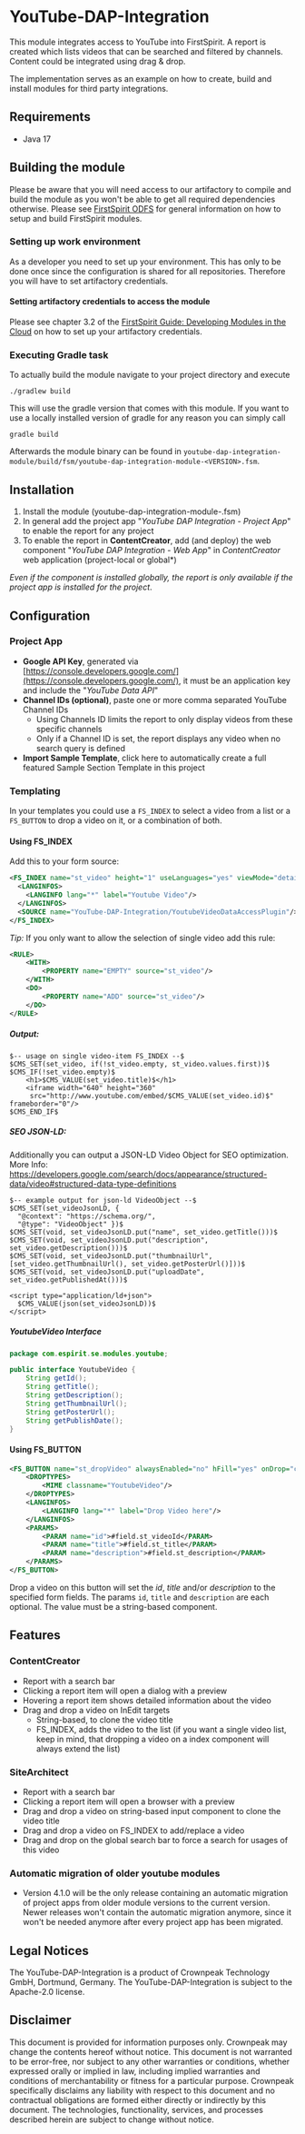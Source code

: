 # YouTube-DAP-Integration
This module integrates access to YouTube into FirstSpirit. A report is created which lists
videos that can be searched and filtered by channels. Content could be integrated using drag &
drop.

The implementation serves as an example on how to create, build and install modules for third party
integrations.

## Requirements
* Java 17

## Building the module
Please be aware that you will need access to our artifactory to compile and build the module
as you won't be able to get all required dependencies otherwise. Please see [FirstSpirit ODFS](https://docs.e-spirit.com/odfs/plug-developmen/implementation/index.html) for general
information on how to setup and build FirstSpirit modules.

### Setting up work environment
As a developer you need to set up your environment. This has only to be done once since the
configuration is shared for all repositories. Therefore you will have to set artifactory credentials.

#### Setting artifactory credentials to access the module
Please see chapter 3.2 of the [FirstSpirit Guide:
Developing Modules in the Cloud](https://docs.e-spirit.com/cloud/module-development/Module_Development_FirstSpirit_Guide_EN.pdf) on how to set up your artifactory credentials.

### Executing Gradle task
To actually build the module navigate to your project directory and execute
```
./gradlew build
```
This will use the gradle version that comes with this module. If you want to use a locally installed version of gradle
for any reason you can simply call
```
gradle build
```
Afterwards the module binary can be found in `youtube-dap-integration-module/build/fsm/youtube-dap-integration-module-<VERSION>.fsm`.

## Installation
1. Install the module (youtube-dap-integration-module-<VERSION>.fsm)
2. In general add the project app "_YouTube DAP Integration - Project App_" to enable the report for any project
3. To enable the report in **ContentCreator**, add (and deploy) the web component "_YouTube DAP Integration - Web App_" in _ContentCreator_ web application (project-local or global*)

_Even if the component is installed globally, the report is only available if the project app is installed for the project_.


## Configuration
### Project App
* **Google API Key**, generated via [https://console.developers.google.com/](https://console.developers.google.com/), it must be an application key and include the "_YouTube Data API_"
* **Channel IDs (optional)**, paste one or more comma separated YouTube Channel IDs
    * Using Channels ID limits the report to only display videos from these specific channels
    * Only if a Channel ID is set, the report displays any video when no search query is defined
* **Import Sample Template**, click here to automatically create a full featured Sample Section Template in this project


### Templating
In your templates you could use a `FS_INDEX` to select a video from a list or a `FS_BUTTON` to drop a video on it, or a combination of both.

#### Using FS_INDEX
Add this to your form source:
```xml
<FS_INDEX name="st_video" height="1" useLanguages="yes" viewMode="details">
  <LANGINFOS>
    <LANGINFO lang="*" label="Youtube Video"/>
  </LANGINFOS>
  <SOURCE name="YouTube-DAP-Integration/YoutubeVideoDataAccessPlugin"/>
</FS_INDEX>
```

*Tip:* If you only want to allow the selection of single video add this rule:
```xml
<RULE>
    <WITH>
        <PROPERTY name="EMPTY" source="st_video"/>
    </WITH>
    <DO>
        <PROPERTY name="ADD" source="st_video"/>
    </DO>
</RULE>
```

##### Output:
~~~
$-- usage on single video-item FS_INDEX --$
$CMS_SET(set_video, if(!st_video.empty, st_video.values.first))$
$CMS_IF(!set_video.empty)$
    <h1>$CMS_VALUE(set_video.title)$</h1>
    <iframe width="640" height="360"
     src="http://www.youtube.com/embed/$CMS_VALUE(set_video.id)$" frameborder="0"/>
$CMS_END_IF$
~~~


##### SEO JSON-LD:

Additionally you can output a JSON-LD Video Object for SEO optimization.
More Info: https://developers.google.com/search/docs/appearance/structured-data/video#structured-data-type-definitions
~~~
$-- example output for json-ld VideoObject --$
$CMS_SET(set_videoJsonLD, {
  "@context": "https://schema.org/",
  "@type": "VideoObject" })$
$CMS_SET(void, set_videoJsonLD.put("name", set_video.getTitle()))$
$CMS_SET(void, set_videoJsonLD.put("description", set_video.getDescription()))$
$CMS_SET(void, set_videoJsonLD.put("thumbnailUrl", [set_video.getThumbnailUrl(), set_video.getPosterUrl()]))$
$CMS_SET(void, set_videoJsonLD.put("uploadDate", set_video.getPublishedAt()))$

<script type="application/ld+json">
  $CMS_VALUE(json(set_videoJsonLD))$
</script>
~~~

##### YoutubeVideo Interface
```java
package com.espirit.se.modules.youtube;

public interface YoutubeVideo {
    String getId();
    String getTitle();
    String getDescription();
    String getThumbnailUrl();
    String getPosterUrl();
    String getPublishDate();
}
```

#### Using FS_BUTTON
```xml
<FS_BUTTON name="st_dropVideo" alwaysEnabled="no" hFill="yes" onDrop="class:YoutubeVideoDropExecutable" useLanguages="no">
	<DROPTYPES>
		<MIME classname="YoutubeVideo"/>
	</DROPTYPES>
	<LANGINFOS>
		<LANGINFO lang="*" label="Drop Video here"/>
	</LANGINFOS>
	<PARAMS>
		<PARAM name="id">#field.st_videoId</PARAM>
		<PARAM name="title">#field.st_title</PARAM>
		<PARAM name="description">#field.st_description</PARAM>
	</PARAMS>
</FS_BUTTON>
```

Drop a video on this button will set the _id_, _title_ and/or _description_ to the specified form fields.
The params `id`, `title` and `description` are each optional. The value must be a string-based component.


## Features
### ContentCreator
* Report with a search bar
* Clicking a report item will open a dialog with a preview
* Hovering a report item shows detailed information about the video
* Drag and drop a video on InEdit targets
    * String-based, to clone the video title
    * FS_INDEX, adds the video to the list (if you want a single video list, keep in mind, that dropping a video on a index component will always extend the list)

### SiteArchitect
* Report with a search bar
* Clicking a report item will open a browser with a preview
* Drag and drop a video on string-based input component to clone the video title
* Drag and drop a video on FS_INDEX to add/replace a video
* Drag and drop on the global search bar to force a search for usages of this video

### Automatic migration of older youtube modules
* Version 4.1.0 will be the only release containing an automatic migration of project apps from older module versions to the current version. Newer releases won't contain the automatic migration anymore, since it won't be needed anymore after every project app has been migrated.

## Legal Notices
The YouTube-DAP-Integration is a product of Crownpeak Technology GmbH, Dortmund, Germany.
The YouTube-DAP-Integration is subject to the Apache-2.0 license.

## Disclaimer
This document is provided for information purposes only. Crownpeak may change the contents
hereof without notice. This document is not warranted to be error-free, nor subject to any
other warranties or conditions, whether expressed orally or implied in law, including implied
warranties and conditions of merchantability or fitness for a particular purpose. Crownpeak
specifically disclaims any liability with respect to this document and no contractual
obligations are formed either directly or indirectly by this document. The technologies,
functionality, services, and processes described herein are subject to change without notice.
